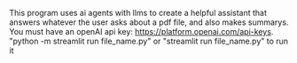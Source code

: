 This program uses ai agents with llms to create a helpful assistant that answers whatever the user asks about a pdf file, and also makes summarys.
You must have an openAI api key: https://platform.openai.com/api-keys. "python -m streamlit run file_name.py" or "streamlit run file_name.py" to run it
